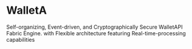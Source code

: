 # WalletA
Self-organizing, Event-driven, and Cryptographically Secure WalletAPI Fabric Engine. with Flexible architecture featuring Real-time-processing capabilities

